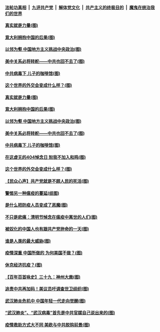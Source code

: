 

####  [法轮功真相](../../../../basic/blob/master/README.md?t=04051701) &nbsp;|&nbsp; [九评共产党](../../../../9ping.md/blob/master/README.md?t=04051701) &nbsp;|&nbsp; [解体党文化](../../../../jtdwh.md/blob/master/README.md?t=04051701)  &nbsp;|&nbsp; [共产主义的终极目的](../../../../gczydzjmd.md/blob/master/README.md?t=04051701) &nbsp;|&nbsp; [魔鬼在统治我们的世界](../../../../mgztzwmdsj.md/blob/master/README.md?t=04051701) 

#### [真实就是力量(图)](../pages/p4/928557.md?t=04051701) 

#### [意大利拥抱中国的后果(图)](../pages/p4/928678.md?t=04051701) 

#### [以邻为壑 中国地方主义挑战中央政治(图)](../pages/p4/928677.md?t=04051701) 

#### [美中关系必将转舵——中共也回不去了(图)](../pages/p4/928618.md?t=04051701) 

#### [中共病毒下 儿子的咖啡馆(图)](../pages/p4/928597.md?t=04051701) 

#### [这个世界的外交会变成什么样？(图)](../pages/p4/928609.md?t=04051701) 

#### [真实就是力量(图)](../pages/p4/928557.md?t=04051701) 

#### [意大利拥抱中国的后果(图)](../pages/p4/928678.md?t=04051701) 

#### [以邻为壑 中国地方主义挑战中央政治(图)](../pages/p4/928677.md?t=04051701) 

#### [美中关系必将转舵——中共也回不去了(图)](../pages/p4/928618.md?t=04051701) 

#### [中共病毒下 儿子的咖啡馆(图)](../pages/p4/928597.md?t=04051701) 

#### [在这虚无的404悼念日 恕我不加入和鸣(图)](../pages/p4/928672.md?t=04051701) 

#### [这个世界的外交会变成什么样？(图)](../pages/p4/928609.md?t=04051701) 

#### [【民众心声】共产党就是不顾人民的死活(图)](../pages/p4/928531.md?t=04051701) 

#### [警惕另一种瘟疫的蔓延(组图)](../pages/p4/928564.md?t=04051701) 

#### [是什么把防疫人员变成了恶魔(图)](../pages/p4/928575.md?t=04051701) 

#### [不只是悲痛：清明节悼念在瘟疫中离世的人们(图)](../pages/p4/928571.md?t=04051701) 

#### [被奴化的中国人也有跟共产党拚命的一天(图)](../pages/p4/928556.md?t=04051701) 

#### [谁是人类的最大威胁(图)](../pages/p4/928554.md?t=04051701) 

#### [疫情深重 中国所做的 为何美国不做？(图)](../pages/p4/928552.md?t=04051701) 

#### [休克经济抗疫？(图)](../pages/p4/928445.md?t=04051701) 

#### [【百年百首咏史】三十九：神州大粪(图)](../pages/p4/928553.md?t=04051701) 

#### [追责中共再加码！美议员吁调查世卫组织(图)](../pages/p4/928423.md?t=04051701) 

#### [武汉肺炎危机中 中国年轻一代走向觉醒(图)](../pages/p4/928421.md?t=04051701) 

#### [“武汉肺炎”、“武汉病毒”首先是中共官媒自己说出来的(图)](../pages/p4/928415.md?t=04051701) 

#### [疫情救助方式大不同 美欧与中共脱钩前景(图)](../pages/p4/928407.md?t=04051701) 

